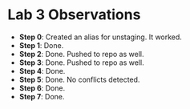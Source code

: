 # Lab 3 Observations

* __Step 0__: Created an alias for unstaging. It worked.
* __Step 1__: Done.
* __Step 2__: Done. Pushed to repo as well.
* __Step 3__: Done. Pushed to repo as well.
* __Step 4__: Done. 
* __Step 5__: Done. No conflicts detected.
* __Step 6__: Done. 
* __Step 7__: Done.
